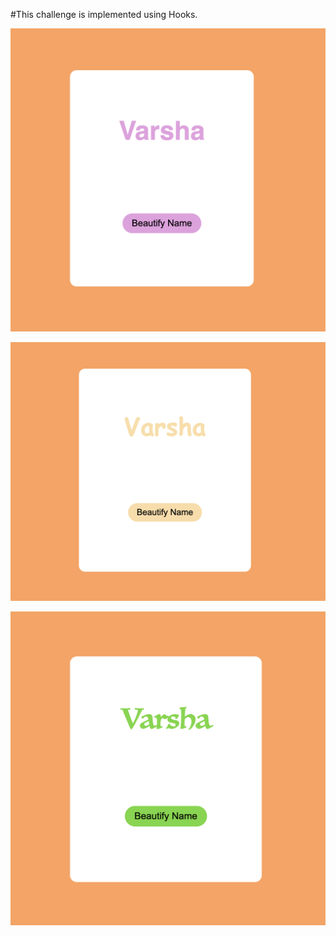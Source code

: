 #This challenge is implemented using Hooks.

![Screenshot](./S1.png)

![Screenshot](./S2.png)

![Screenshot](./S3.png)